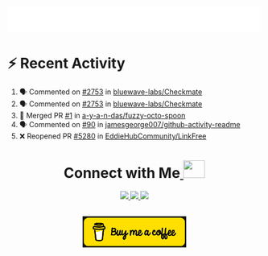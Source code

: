 
<a></a>
<div align="center">
	<br>
	<a href="https://github.com/a-y-a-n-das">
		 <img src="https://raw.githubusercontent.com/a-y-a-n-das/a-y-a-n-das/main/.github/workflows/hi.svg">
	</a>
	<br>
</div>



<!--
<p align="center">
  <img width="48%" src="https://github-readme-stats.vercel.app/api?username=a-y-a-n-das&show_icons=true&theme=radical">
  <img width="51%" src="https://github-readme-streak-stats.herokuapp.com/?user=a-y-a-n-das&theme=radical">
</p>

-->




# :zap: Recent Activity

<!--START_SECTION:activity-->
1. 🗣 Commented on [#2753](https://github.com/bluewave-labs/Checkmate/issues/2753#issuecomment-3364480469) in [bluewave-labs/Checkmate](https://github.com/bluewave-labs/Checkmate)
2. 🗣 Commented on [#2753](https://github.com/bluewave-labs/Checkmate/issues/2753#issuecomment-3364134238) in [bluewave-labs/Checkmate](https://github.com/bluewave-labs/Checkmate)
3. 🎉 Merged PR [#1](https://github.com/a-y-a-n-das/fuzzy-octo-spoon/pull/1) in [a-y-a-n-das/fuzzy-octo-spoon](https://github.com/a-y-a-n-das/fuzzy-octo-spoon)
4. 🗣 Commented on [#90](https://github.com/jamesgeorge007/github-activity-readme/issues/90) in [jamesgeorge007/github-activity-readme](https://github.com/jamesgeorge007/github-activity-readme)
5. ❌ Reopened PR [#5280](https://github.com/EddieHubCommunity/LinkFree/pull/5280) in [EddieHubCommunity/LinkFree](https://github.com/EddieHubCommunity/LinkFree)
<!--END_SECTION:activity-->


<h1 align="center"> Connect with Me<a  href="https://github.com/a-y-a-n-das"> <img src="https://media.tenor.com/6ph1w40DrykAAAAj/handshake-joypixels.gif" height="35" width="43"></a></h1>
	
	
<p align="center">
<a href="https://ayan-das.hashnode.dev" target="_blank" rel="noreferrer"><img src="https://img.shields.io/badge/Hashnode-2962FF.svg?style=for-the-badge&logo=Hashnode&logoColor=white"/> </a> 
<a href="https://www.twitter.com/ayan_das_" target="_blank" rel="noreferrer"><img src="https://img.shields.io/badge/Twitter-1DA1F2.svg?style=for-the-badge&logo=Twitter&logoColor=white"/> </a>
<a href="https://www.linkedin.com/in/ayan-das-5b1738267" target="_blank" rel="noreferrer"><img src="https://img.shields.io/badge/LinkedIn-0A66C2.svg?style=for-the-badge&logo=LinkedIn&logoColor=white"/> </a> 
</p>

<br>
	<div align="center">
<a  href="https://www.buymeacoffee.com/ayandas"><img src="https://github.com/a-y-a-n-das/a-y-a-n-das/raw/main/.github/workflows/download.png"/></a>

</div>












